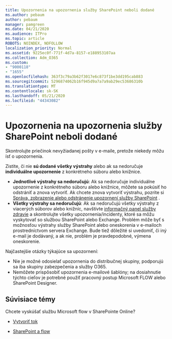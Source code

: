 ```yaml
---
title: Upozornenia na upozornenia služby SharePoint neboli dodané
ms.author: pebaum
author: pebaum
manager: pamgreen
ms.date: 04/21/2020
ms.audience: ITPro
ms.topic: article
ROBOTS: NOINDEX, NOFOLLOW
localization_priority: Normal
ms.assetid: 9225ec0f-771f-4d7a-8157-e188953107aa
ms.collection: Adm_O365
ms.custom:
- "9000118"
- "1655"
ms.openlocfilehash: 363f3c79a3b62f3017e6c873f1be3dd195cab883
ms.sourcegitcommit: 5296874062b16f945d9a7a7a9ab29ec53686310b
ms.translationtype: MT
ms.contentlocale: sk-SK
ms.lasthandoff: 05/21/2020
ms.locfileid: "44343082"
---
```

# <a name="sharepoint-alert-notifications-not-delivered"></a>Upozornenia na upozornenia služby SharePoint neboli dodané

Skontrolujte priečinok nevyžiadanej pošty v e-maile, pretože niekedy môžu ísť o upozornenia.

Zistite, či nie **sú dodané všetky výstrahy** alebo ak sa nedoručuje **individuálne upozornenie** z konkrétneho súboru alebo knižnice.

- **Jednotlivé výstrahy sa nedoručujú**: Ak sa nedoručuje individuálne upozornenie z konkrétneho súboru alebo knižnice, môžete sa pokúsiť ho odstrániť a znova vytvoriť. Ak chcete znova vytvoriť výstrahu, pozrite si [Správa, zobrazenie alebo odstránenie upozornení služby SharePoint](https://support.office.com/article/manage-view-or-delete-sharepoint-alerts-99dfb19c-9a90-4a8c-aba1-aa8c8afb0de2) .
- **Všetky výstrahy sa nedoručujú**: Ak sa nedoručujú všetky výstrahy z viacerých súborov alebo knižníc, navštívte [informačný panel služby zdravie](https://admin.microsoft.com/AdminPortal/Home#/servicehealth) a skontrolujte všetky upozornenia/incidenty, ktoré sa môžu vyskytovať so službou SharePoint alebo Exchange. Problém môže byť s možnosťou výstrahy služby SharePoint alebo oneskorenia v e-mailoch prostredníctvom servera Exchange. Bude tiež dôležité si uvedomiť, či iný e-mail je dodávaný, a ak nie, problém je pravdepodobné, výmena oneskorenie.

Najčastejšie otázky týkajúce sa upozornení:

- Nie je možné odosielať upozornenia do distribučnej skupiny, podporujú sa iba skupiny zabezpečenia a služby O365.
- Nemôžete prispôsobiť upozornenia e-mailové šablóny; na dosiahnutie týchto cieľov je potrebné použiť pracovný postup Microsoft FLOW alebo SharePoint Designer.

## <a name="related-topics"></a>Súvisiace témy

Chcete vyskúšať službu Microsoft flow v SharePointe Online?

- [Vytvoriť tok](https://support.office.com/article/a9c3e03b-0654-46af-a254-20252e580d01)

- [SharePoint a flow](https://flow.microsoft.com//blog/sharepoint-and-flow/)
